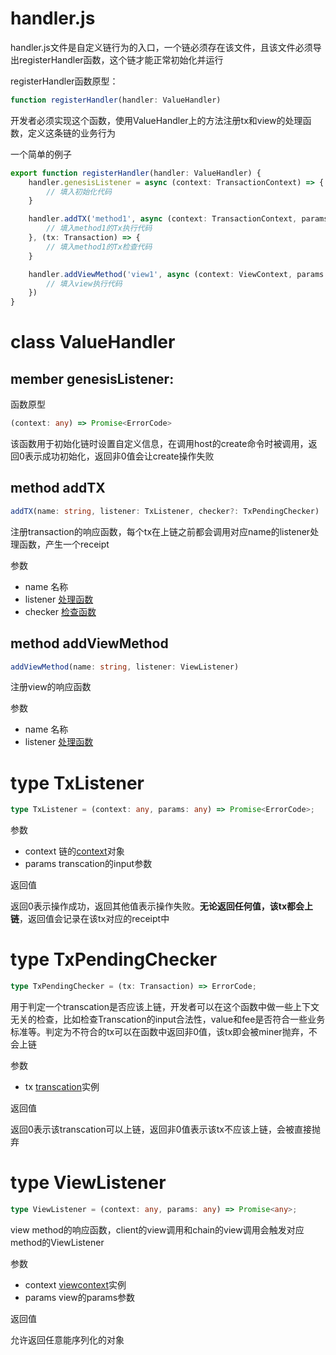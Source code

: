 # handler.js
handler.js文件是自定义链行为的入口，一个链必须存在该文件，且该文件必须导出registerHandler函数，这个链才能正常初始化并运行

registerHandler函数原型：
```typescript
function registerHandler(handler: ValueHandler)
```

开发者必须实现这个函数，使用ValueHandler上的方法注册tx和view的处理函数，定义这条链的业务行为

一个简单的例子
```typescript
export function registerHandler(handler: ValueHandler) {
    handler.genesisListener = async (context: TransactionContext) => {
        // 填入初始化代码
    }

    handler.addTX('method1', async (context: TransactionContext, params: any): Promise<ErrorCode> => {
        // 填入method1的Tx执行代码
    }, (tx: Transaction) => {
        // 填入method1的Tx检查代码
    }

    handler.addViewMethod('view1', async (context: ViewContext, params: any): Promise<BigNumber> =>{
        // 填入view执行代码
    })
}
```

# <a name="ValueHandler">class ValueHandler</a>
## member genesisListener: 
函数原型
```typescript
(context: any) => Promise<ErrorCode>
```
该函数用于初始化链时设置自定义信息，在调用host的create命令时被调用，返回0表示成功初始化，返回非0值会让create操作失败

## method addTX
```typescript
addTX(name: string, listener: TxListener, checker?: TxPendingChecker)
```
注册transaction的响应函数，每个tx在上链之前都会调用对应name的listener处理函数，产生一个receipt

参数
+ name 名称
+ listener [处理函数](#TxListener)
+ checker [检查函数](#TxPendingChecker)

## method addViewMethod
```typescript
addViewMethod(name: string, listener: ViewListener)
```
注册view的响应函数

参数
+ name 名称
+ listener [处理函数](#ViewListener)

# <a name="TxListener">type TxListener</a>
```typescript
type TxListener = (context: any, params: any) => Promise<ErrorCode>;
```
参数
+ context 链的[context](./ref_context)对象
+ params transcation的input参数

返回值

返回0表示操作成功，返回其他值表示操作失败。<b>无论返回任何值，该tx都会上链</b>，返回值会记录在该tx对应的receipt中

# <a name="TxPendingChecker">type TxPendingChecker</a>
```typescript
type TxPendingChecker = (tx: Transaction) => ErrorCode;
```

用于判定一个transcation是否应该上链，开发者可以在这个函数中做一些上下文无关的检查，比如检查Transcation的input合法性，value和fee是否符合一些业务标准等。判定为不符合的tx可以在函数中返回非0值，该tx即会被miner抛弃，不会上链

参数
+ tx [transcation](./ref_client#ValueTransaction)实例

返回值

返回0表示该transcation可以上链，返回非0值表示该tx不应该上链，会被直接抛弃

# <a name="ViewListener">type ViewListener</a>
```typescript
type ViewListener = (context: any, params: any) => Promise<any>;
```

view method的响应函数，client的view调用和chain的view调用会触发对应method的ViewListener

参数

+ context [viewcontext](./ref_context#ViewContext)实例
+ params view的params参数

返回值

允许返回任意能序列化的对象